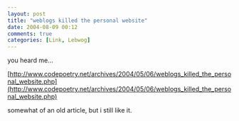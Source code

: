 ```yaml
---
layout: post
title: "weblogs killed the personal website"
date: 2004-08-09 00:12
comments: true
categories: [Link, Lebwog]
---
```

you heard me...

[http://www.codepoetry.net/archives/2004/05/06/weblogs_killed_the_personal_website.php](http://www.codepoetry.net/archives/2004/05/06/weblogs_killed_the_personal_website.php)

somewhat of an old article, but i still like it.
